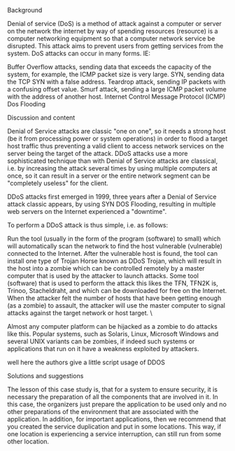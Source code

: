 Background

Denial of service (DoS) is a method of attack against a computer or server on the network the internet by way of spending resources (resource) is a computer networking equipment so that a computer network service be disrupted. This attack aims to prevent users from getting services from the system. DoS attacks can occur in many forms. IE:

Buffer Overflow attacks, sending data that exceeds the capacity of the system, for example, the ICMP packet size is very large.
SYN, sending data the TCP SYN with a false address.
Teardrop attack, sending IP packets with a confusing offset value.
Smurf attack, sending a large ICMP packet volume with the address of another host.
Internet Control Message Protocol (ICMP) Dos Flooding



Discussion and content



Denial of Service attacks are classic "one on one", so it needs a strong host (be it from processing power or system operations) in order to flood a target host traffic thus preventing a valid client to access network services on the server being the target of the attack. DDoS attacks use a more sophisticated technique than with Denial of Service attacks are classical, i.e. by increasing the attack several times by using multiple computers at once, so it can result in a server or the entire network segment can be "completely useless" for the client.

DDoS attacks first emerged in 1999, three years after a Denial of Service attack classic appears, by using SYN DOS Flooding, resulting in multiple web servers on the Internet experienced a "downtime".

To perform a DDoS attack is thus simple, i.e. as follows:

Run the tool (usually in the form of the program (software) to small) which will automatically scan the network to find the host vulnerable (vulnerable) connected to the Internet. After the vulnerable host is found, the tool can install one type of Trojan Horse known as DDoS Trojan, which will result in the host into a zombie which can be controlled remotely by a master computer that is used by the attacker to launch attacks. Some tool (software) that is used to perform the attack this likes the TFN, TFN2K is, Trinoo, Stacheldraht, and which can be downloaded for free on the Internet.
When the attacker felt the number of hosts that have been getting enough (as a zombie) to assault, the attacker will use the master computer to signal attacks against the target network or host target. \

Almost any computer platform can be hijacked as a zombie to do attacks like this. Popular systems, such as Solaris, Linux, Microsoft Windows and several UNIX variants can be zombies, if indeed such systems or applications that run on it have a weakness exploited by attackers.





well here the authors give a little script usage of DDOS



Solutions and suggestions

The lesson of this case study is, that for a system to ensure security, it is necessary the preparation of all the components that are involved in it. In this case, the organizers just prepare the application to be used only and no other preparations of the environment that are associated with the application. In addition, for important applications, then we recommend that you created the service duplication and put in some locations. This way, if one location is experiencing a service interruption, can still run from some other location.
